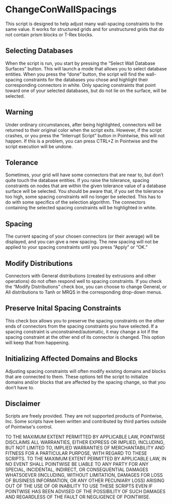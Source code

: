 # ChangeConWallSpacings
This script is designed to help adjust many wall-spacing constraints to the same value. It works for structured grids and for unstructured grids that do not contain prism blocks or T-Rex blocks.

## Selecting Databases
When the script is run, you start by pressing the “Select Wall Database Surfaces” button. This will launch a mode that allows you to select database entities. When you press the “done” button, the script will find the wall-spacing constraints for the databases you chose and highlight their corresponding connectors in white. Only spacing constraints that point toward one of your selected databases, but do not lie on the surface, will be selected.

## Warning
Under ordinary circumstances, after being highlighted, connectors will be returned to their original color when the script exits. However, if the script crashes, or you press the “Interrupt Script” button in Pointwise, this will not happen. If this is a problem, you can press CTRL+Z in Pointwise and the script execution will be undone.

## Tolerance
Sometimes, your grid will have some connectors that are near to, but don’t quite touch the database entities. If you raise the tolerance, spacing constraints on nodes that are within the given tolerance value of a database surface will be selected. You should be aware that, if you set the tolerance too high, some spacing constraints will no longer be selected. This has to do with some specifics of the selection algorithm. The connectors containing the selected spacing constraints will be highlighted in white. 

## Spacing
The current spacing of your chosen connectors (or their average) will be displayed, and you can give a new spacing. The new spacing will not be applied to your spacing constraints until you press “Apply” or “OK.”

## Modify Distributions
Connectors with General distributions (created by extrusions and other operations) do not often respond well to spacing constraints. If you check the “Modify Distributions” check box, you can choose to change General, or All distributions to Tanh or MRQS in the corresponding drop-down menus.

## Preserve Inital Spacing Constraints
This check box allows you to preserve the spacing constraints on the other ends of connectors from the spacing constraints you have selected. If a spacing constraint is unconstrained/automatic, it may change a lot if the spacing constraint at the other end of its connector is changed. This option will keep that from happening.

## Initializing Affected Domains and Blocks
Adjusting spacing constraints will often modify existing domains and blocks that are connected to them. These options tell the script to initialize domains and/or blocks that are affected by the spacing change, so that you don’t have to.

## Disclaimer
Scripts are freely provided. They are not supported products of
Pointwise, Inc. Some scripts have been written and contributed by third
parties outside of Pointwise's control.

TO THE MAXIMUM EXTENT PERMITTED BY APPLICABLE LAW, POINTWISE DISCLAIMS
ALL WARRANTIES, EITHER EXPRESS OR IMPLIED, INCLUDING, BUT NOT LIMITED
TO, IMPLIED WARRANTIES OF MERCHANTABILITY AND FITNESS FOR A PARTICULAR
PURPOSE, WITH REGARD TO THESE SCRIPTS. TO THE MAXIMUM EXTENT PERMITTED
BY APPLICABLE LAW, IN NO EVENT SHALL POINTWISE BE LIABLE TO ANY PARTY
FOR ANY SPECIAL, INCIDENTAL, INDIRECT, OR CONSEQUENTIAL DAMAGES
WHATSOEVER (INCLUDING, WITHOUT LIMITATION, DAMAGES FOR LOSS OF BUSINESS
INFORMATION, OR ANY OTHER PECUNIARY LOSS) ARISING OUT OF THE USE OF OR
INABILITY TO USE THESE SCRIPTS EVEN IF POINTWISE HAS BEEN ADVISED OF THE
POSSIBILITY OF SUCH DAMAGES AND REGARDLESS OF THE FAULT OR NEGLIGENCE OF
POINTWISE.
	 

